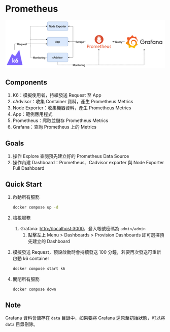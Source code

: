 # Prometheus

![Lab Architecture](lab-arch.png)

## Components

1. K6：模擬使用者，持續發送 Request 至 App 
2. cAdvisor：收集 Container 資料，產生 Prometheus Metrics
3. Node Exporter：收集機器資料，產生 Prometheus Metrics
4. App：範例應用程式
5. Prometheus：爬取並儲存 Prometheus Metrics
6. Grafana：查詢 Prometheus 上的 Metrics

## Goals

1. 操作 Explore 查閱預先建立好的 Prometheus Data Source
2. 操作內建 Dashboard：Prometheus、Cadvisor exporter 與 Node Exporter Full Dashboard

## Quick Start

1. 啟動所有服務

   ```bash
   docker compose up -d
   ```

2. 檢視服務

   1. Grafana: <http://localhost:3000>，登入帳號密碼為 `admin/admin`
      1. 點擊左上 Menu > Dashboards > Provision Dashboards 即可選擇預先建立的 Dashboard

3. 模擬發送 Request，預設啟動時會持續發送 100 分鐘，若要再次發送可重新啟動 k6 container

   ```bash
   docker compose start k6
   ```

4. 關閉所有服務

   ```bash
   docker compose down
   ```

## Note

Grafana 資料會儲存在 `data` 目錄中，如果要將 Grafana 還原至初始狀態，可以將 `data` 目錄刪除。
